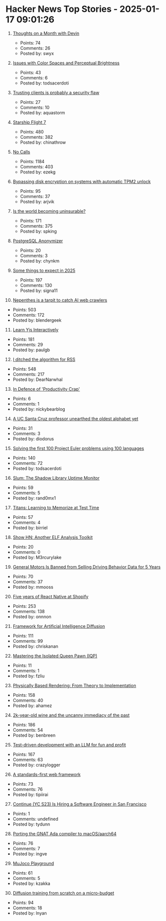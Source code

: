 # Hacker News Top Stories - 2025-01-17 09:01:26

1. [Thoughts on a Month with Devin](https://www.answer.ai/posts/2025-01-08-devin.html)
   - Points: 74
   - Comments: 26
   - Posted by: swyx

2. [Issues with Color Spaces and Perceptual Brightness](https://johnaustin.io/articles/2025/issues-with-cielab-and-perceptual-brightness)
   - Points: 43
   - Comments: 6
   - Posted by: todsacerdoti

3. [Trusting clients is probably a security flaw](https://liberda.nl/weblog/trust-no-client/)
   - Points: 27
   - Comments: 10
   - Posted by: aquastorm

4. [Starship Flight 7](https://www.spacex.com/launches/mission/?missionId=starship-flight-7?submit)
   - Points: 480
   - Comments: 382
   - Posted by: chinathrow

5. [No Calls](https://keygen.sh/blog/no-calls/)
   - Points: 1184
   - Comments: 403
   - Posted by: ezekg

6. [Bypassing disk encryption on systems with automatic TPM2 unlock](https://oddlama.org/blog/bypassing-disk-encryption-with-tpm2-unlock/)
   - Points: 95
   - Comments: 37
   - Posted by: arjvik

7. [Is the world becoming uninsurable?](https://charleshughsmith.substack.com/p/is-the-world-becoming-uninsurable)
   - Points: 171
   - Comments: 375
   - Posted by: spking

8. [PostgreSQL Anonymizer](https://postgresql-anonymizer.readthedocs.io/en/stable/)
   - Points: 20
   - Comments: 3
   - Posted by: chynkm

9. [Some things to expect in 2025](https://lwn.net/Articles/1003780/)
   - Points: 197
   - Comments: 130
   - Posted by: signa11

10. [Nepenthes is a tarpit to catch AI web crawlers](https://zadzmo.org/code/nepenthes/)
   - Points: 503
   - Comments: 172
   - Posted by: blendergeek

11. [Learn Yjs Interactively](https://learn.yjs.dev/)
   - Points: 181
   - Comments: 29
   - Posted by: paulgb

12. [I ditched the algorithm for RSS](https://joeyehand.com/blog/2025/01/15/i-ditched-the-algorithm-for-rssand-you-should-too/)
   - Points: 548
   - Comments: 217
   - Posted by: DearNarwhal

13. [In Defence of 'Productivity Crap'](https://nicky.bearblog.dev/in-defence-of-productivity-crap/)
   - Points: 6
   - Comments: 1
   - Posted by: nickybearblog

14. [A UC Santa Cruz professor unearthed the oldest alphabet yet](https://www.universityofcalifornia.edu/news/how-uc-santa-cruz-professor-unearthed-oldest-alphabet-yet)
   - Points: 31
   - Comments: 3
   - Posted by: diodorus

15. [Solving the first 100 Project Euler problems using 100 languages](https://github.com/jaredkrinke/100-languages)
   - Points: 140
   - Comments: 72
   - Posted by: todsacerdoti

16. [Slum: The Shadow Library Uptime Monitor](https://open-slum.org/)
   - Points: 59
   - Comments: 5
   - Posted by: rand0mx1

17. [Titans: Learning to Memorize at Test Time](https://arxiv.org/abs/2501.00663)
   - Points: 57
   - Comments: 4
   - Posted by: birriel

18. [Show HN: Another ELF Analysis Toolkit](https://github.com/M3rcuryLake/Nyxelf)
   - Points: 20
   - Comments: 0
   - Posted by: M3rcurylake

19. [General Motors Is Banned from Selling Driving Behavior Data for 5 Years](https://www.nytimes.com/2025/01/16/technology/general-motors-driving-data-settlement.html)
   - Points: 70
   - Comments: 37
   - Posted by: mmooss

20. [Five years of React Native at Shopify](https://shopify.engineering/five-years-of-react-native-at-shopify)
   - Points: 253
   - Comments: 138
   - Posted by: onnnon

21. [Framework for Artificial Intelligence Diffusion](https://www.federalregister.gov/documents/2025/01/15/2025-00636/framework-for-artificial-intelligence-diffusion)
   - Points: 111
   - Comments: 99
   - Posted by: chriskanan

22. [Mastering the Isolated Queen Pawn (IQP)](https://lichess.org/@/hari2209/blog/mastering-the-isolated-queen-pawn-iqp-an-in-depth-guide/0qxcMAbV)
   - Points: 11
   - Comments: 1
   - Posted by: fzliu

23. [Physically Based Rendering: From Theory to Implementation](https://pbr-book.org)
   - Points: 158
   - Comments: 40
   - Posted by: ahamez

24. [2k-year-old wine and the uncanny immediacy of the past](https://resobscura.substack.com/p/2000-year-old-wine-and-the-uncanny)
   - Points: 186
   - Comments: 54
   - Posted by: benbreen

25. [Test-driven development with an LLM for fun and profit](https://blog.yfzhou.fyi/posts/tdd-llm/)
   - Points: 167
   - Comments: 63
   - Posted by: crazylogger

26. [A standards-first web framework](https://nuejs.org/blog/standards-first-web-framework/)
   - Points: 73
   - Comments: 76
   - Posted by: tipiirai

27. [Continue (YC S23) Is Hiring a Software Engineer in San Francisco](https://www.ycombinator.com/companies/continue/jobs/smcxRnM-software-engineer)
   - Points: 1
   - Comments: undefined
   - Posted by: tydunn

28. [Porting the GNAT Ada compiler to macOS/aarch64](https://briancallahan.net/blog/20250112.html)
   - Points: 76
   - Comments: 7
   - Posted by: ingve

29. [MuJoco Playground](https://playground.mujoco.org/)
   - Points: 61
   - Comments: 5
   - Posted by: kzakka

30. [Diffusion training from scratch on a micro-budget](https://github.com/SonyResearch/micro_diffusion)
   - Points: 94
   - Comments: 18
   - Posted by: lnyan

